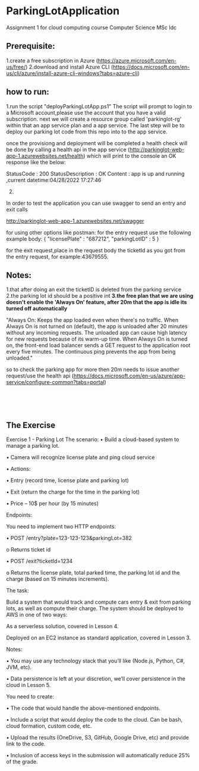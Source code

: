 # ParkingLotApplication

Assignment 1 for cloud computing course Computer Science MSc Idc

## Prerequisite:
1.create a free subscription in Azure (https://azure.microsoft.com/en-us/free/)
2.download and install Azure CLI (https://docs.microsoft.com/en-us/cli/azure/install-azure-cli-windows?tabs=azure-cli)

## how to run:
1.run the script "deployParkingLotApp.ps1"
The script will prompt to login to a Microsoft account,please use the account that you have a valid subscription.
next we will create a resource group called 'parkinglot-rg' within that an app service plan and a app service.
The last step will be to deploy our parking lot code from this repo into to the app service.

once the provisiong and deployment will be completed a health check will be done by calling a health api in the app service
(http://parkinglot-web-app-1.azurewebsites.net/health)
which will print to the console an OK response like the below:

StatusCode        : 200
StatusDescription : OK
Content           : app is up and running ,current datetime:04/28/2022 17:27:46

2.
In order to test the application you can use swagger to send an entry and exit calls 

http://parkinglot-web-app-1.azurewebsites.net/swagger

for using other options like postman:
for the entry request use the following  example body:
{
    "licensePlate" : "687212",
    "parkingLotID" : 5
}


for the exit request,place in the request body the ticketId as you got from the entry request, for example:43679555.


## Notes:
1.that after doing an exit the ticketID is deleted from the parking service<br>
2.the parking lot id should be a positive int
**3.the free plan that we are using doesn't enable the 'Always On' feature, after 20m that the app is idle its turned off automatically**

"Always On: Keeps the app loaded even when there's no traffic. When Always On is not turned on (default), the app is unloaded after 20 minutes without any incoming requests. The unloaded app can cause high latency for new requests because of its warm-up time. When Always On is turned on, the front-end load balancer sends a GET request to the application root every five minutes. The continuous ping prevents the app from being unloaded."

so to check the parking app for more then 20m needs to issue another request/use the health api 
(https://docs.microsoft.com/en-us/azure/app-service/configure-common?tabs=portal)




<br>
<br>
<br>




## The Exercise
Exercise 1 - Parking Lot The scenario: • Build a cloud-based system to manage a parking lot.

• Camera will recognize license plate and ping cloud service

• Actions:

• Entry (record time, license plate and parking lot)

• Exit (return the charge for the time in the parking lot)

• Price – 10$ per hour (by 15 minutes)

Endpoints:

You need to implement two HTTP endpoints:

• POST /entry?plate=123-123-123&parkingLot=382

o Returns ticket id

• POST /exit?ticketId=1234

o Returns the license plate, total parked time, the parking lot id and the charge (based on 15 minutes increments).

The task:

Build a system that would track and compute cars entry & exit from parking lots, as well as compute their charge. The system should be deployed to AWS in one of two ways:

As a serverless solution, covered in Lesson 4.

Deployed on an EC2 instance as standard application, covered in Lesson 3.

Notes:

• You may use any technology stack that you’ll like (Node.js, Python, C#, JVM, etc).

• Data persistence is left at your discretion, we’ll cover persistence in the cloud in Lesson 5.

You need to create:

• The code that would handle the above-mentioned endpoints.

• Include a script that would deploy the code to the cloud. Can be bash, cloud formation, custom code, etc.

• Upload the results (OneDrive, S3, GitHub, Google Drive, etc) and provide link to the code.

• Inclusion of access keys in the submission will automatically reduce 25% of the grade.
